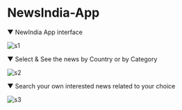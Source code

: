 # NewsIndia-App
▼ NewIndia App interface

![s1](https://user-images.githubusercontent.com/54256792/145708048-c427b878-bdb9-4dbb-ae0e-3ee441b65df4.png)

▼ Select & See the news by Country or by Category

![s2](https://user-images.githubusercontent.com/54256792/145708049-f9a361b0-c3d3-4a4e-8dd3-af05228b72ad.png)

▼ Search your own interested news related to your choice

![s3](https://user-images.githubusercontent.com/54256792/145708050-ff13566c-26a3-4317-8a0e-29f7feb84573.png)
